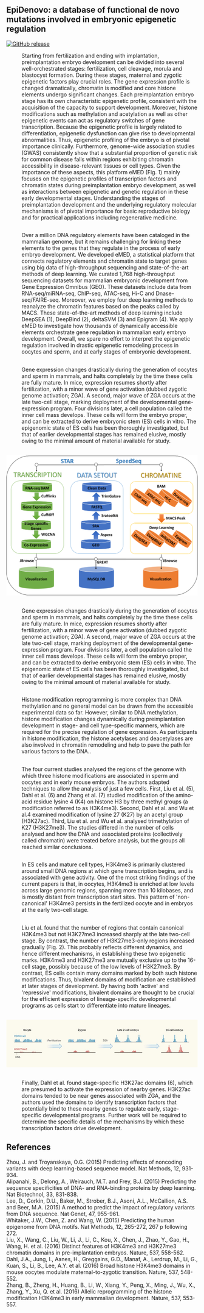 ## EpiDenovo: a database of functional de novo mutations involved in embryonic epigenetic regulation

[![GitHub release](https://img.shields.io/badge/EpiDenovo-release%20V1.1-brightgreen.svg)](https://github.com/rapsoulhaonan/EpiDenovo/releases)

<dl>
<dd>
Starting from fertilization and ending with implantation, preimplantation embryo development can be divided into several well-orchestrated stages: fertilization, cell cleavage, morula and blastocyst formation. During these stages, maternal and zygotic epigenetic factors play crucial roles. The gene expression profile is changed dramatically, chromatin is modified and core histone elements undergo significant changes. Each preimplantation embryo stage has its own characteristic epigenetic profile, consistent with the acquisition of the capacity to support development. Moreover, histone modifications such as methylation and acetylation as well as other epigenetic events can act as regulatory switches of gene transcription. Because the epigenetic profile is largely related to differentiation, epigenetic dysfunction can give rise to developmental abnormalities. Thus, epigenetic profiling of the embryo is of pivotal importance clinically. Furthermore, genome-wide association studies (GWAS) consistently show that a substantial proportion of genetic risk for common disease falls within regions exhibiting chromatin accessibility in disease-relevant tissues or cell types. Given the importance of these aspects, this platform eMED (Fig. 1) mainly focuses on the epigenetic profiles of transcription factors and chromatin states during preimplantation embryo development, as well as interactions between epigenetic and genetic regulation in these early developmental stages. Understanding the stages of preimplantation development and the underlying regulatory molecular mechanisms is of pivotal importance for basic reproductive biology and for practical applications including regenerative medicine.
</dd>
</dl>

## 
<dl>
<dd>
Over a million DNA regulatory elements have been cataloged in the mammalian genome, but it remains challenging for linking these elements to the genes that they regulate in the process of early embryo development. We developed eMED, a statistical platform that connects regulatory elements and chromatin state to target genes using big data of high-throughput sequencing and state-of-the-art methods of deep learning. We curated 1,768 high-throughput sequencing datasets for mammalian embryonic development from Gene Expression Omnibus (GEO). These datasets include data from RNA-seq/miRNA-seq, ChIP-seq, ATAC-seq, Hi-C and Dnase-seq/FAIRE-seq. Moreover, we employ four deep learning methods to reanalyze the chromatin features based on the peaks called by MACS. These state-of-the-art methods of deep learning include DeepSEA (1), DeepBind (2), deltaSVM (3) and Epigram (4). We apply eMED to investigate how thousands of dynamically accessible elements orchestrate gene regulation in mammalian early embryo development. Overall, we spare no effort to interpret the epigenetic regulation involved in drastic epigenetic remodeling process in oocytes and sperm, and at early stages of embryonic development. 
</dd>
</dl>

## 
<dl>
<dd>
Gene expression changes drastically during the generation of oocytes and sperm in mammals, and halts completely by the time these cells are fully mature. In mice, expression resumes shortly after fertilization, with a minor wave of gene activation (dubbed zygotic genome activation; ZGA). A second, major wave of ZGA occurs at the late two-cell stage, marking deployment of the developmental gene-expression program. Four divisions later, a cell population called the inner cell mass develops. These cells will form the embryo proper, and can be extracted to derive embryonic stem (ES) cells in vitro. The epigenomic state of ES cells has been thoroughly investigated, but that of earlier developmental stages has remained elusive, mostly owing to the minimal amount of material available for study.
</dd>
</dl>

## 

![graph](images/demo/slider/workflow1.png)

## 
<dl>
<dd>
Gene expression changes drastically during the generation of oocytes and sperm in mammals, and halts completely by the time these cells are fully mature. In mice, expression resumes shortly after fertilization, with a minor wave of gene activation (dubbed zygotic genome activation; ZGA). A second, major wave of ZGA occurs at the late two-cell stage, marking deployment of the developmental gene-expression program. Four divisions later, a cell population called the inner cell mass develops. These cells will form the embryo proper, and can be extracted to derive embryonic stem (ES) cells in vitro. The epigenomic state of ES cells has been thoroughly investigated, but that of earlier developmental stages has remained elusive, mostly owing to the minimal amount of material available for study.
</dd>
</dl>

##
<dl>
<dd>
Histone modification reprogramming is more complex than DNA methylation and no general model can be drawn from the accessible experimental data so far. However, similar to DNA methylation, histone modification changes dynamically during preimplantation development in stage- and cell type-specific manners, which are required for the precise regulation of gene expression. As participants in histone modification, the histone acetylases and deacetylases are also involved in chromatin remodeling and help to pave the path for various factors to the DNA..
</dd>
</dl>

## 
<dl>
<dd>
The four current studies analysed the regions of the genome with which three histone modifications are associated in sperm and oocytes and in early mouse embryos. The authors adapted techniques to allow the analysis of just a few cells. First, Liu et al. (5), Dahl et al. (6) and Zhang et al. (7) studied modification of the amino-acid residue lysine 4 (K4) on histone H3 by three methyl groups (a modification referred to as H3K4me3). Second, Dahl et al. and Wu et al.4 examined modification of lysine 27 (K27) by an acetyl group (H3K27ac). Third, Liu et al. and Wu et al. analysed trimethylation of K27 (H3K27me3). The studies differed in the number of cells analysed and how the DNA and associated proteins (collectively called chromatin) were treated before analysis, but the groups all reached similar conclusions.
</dd>
</dl>

## 
<dl>
<dd>
In ES cells and mature cell types, H3K4me3 is primarily clustered around small DNA regions at which gene transcription begins, and is associated with gene activity. One of the most striking findings of the current papers is that, in oocytes, H3K4me3 is enriched at low levels across large genomic regions, spanning more than 10 kilobases, and is mostly distant from transcription start sites. This pattern of 'non-canonical' H3K4me3 persists in the fertilized oocyte and in embryos at the early two-cell stage.
</dd>
</dl>

##
<dl>
<dd>
Liu et al. found that the number of regions that contain canonical H3K4me3 but not H3K27me3 increased sharply at the late two-cell stage. By contrast, the number of H3K27me3-only regions increased gradually (Fig. 2). This probably reflects different dynamics, and hence different mechanisms, in establishing these two epigenetic marks. H3K4me3 and H3K27me3 are mutually exclusive up to the 16-cell stage, possibly because of the low levels of H3K27me3. By contrast, ES cells contain many domains marked by both such histone modifications. Thus, bivalent domains of modification are established at later stages of development. By having both 'active' and 'repressive' modifications, bivalent domains are thought to be crucial for the efficient expression of lineage-specific developmental programs as cells start to differentiate into mature lineages.
</dd>
</dl>

## 

![graph](images/demo/slider/Fig2.jpg)

##

<dl>
<dd>
Finally, Dahl et al. found stage-specific H3K27ac domains (6), which are presumed to activate the expression of nearby genes. H3K27ac domains tended to be near genes associated with ZGA, and the authors used the domains to identify transcription factors that potentially bind to these nearby genes to regulate early, stage-specific developmental programs. Further work will be required to determine the specific details of the mechanisms by which these transcription factors drive development.
</dd>
</dl>

## References
<dl>
  <dt>Zhou, J. and Troyanskaya, O.G. (2015) Predicting effects of noncoding variants with deep learning-based sequence model. Nat Methods, 12, 931-934.</dt>

  <dt>Alipanahi, B., Delong, A., Weirauch, M.T. and Frey, B.J. (2015) Predicting the sequence specificities of DNA- and RNA-binding proteins by deep learning. Nat Biotechnol, 33, 831-838.</dt>
  
  <dt>Lee, D., Gorkin, D.U., Baker, M., Strober, B.J., Asoni, A.L., McCallion, A.S. and Beer, M.A. (2015) A method to predict the impact of regulatory variants from DNA sequence. Nat Genet, 47, 955-961.</dt>
  
  <dt>Whitaker, J.W., Chen, Z. and Wang, W. (2015) Predicting the human epigenome from DNA motifs. Nat Methods, 12, 265-272, 267 p following 272.</dt>
  
  <dt>Liu, X., Wang, C., Liu, W., Li, J., Li, C., Kou, X., Chen, J., Zhao, Y., Gao, H., Wang, H. et al. (2016) Distinct features of H3K4me3 and H3K27me3 chromatin domains in pre-implantation embryos. Nature, 537, 558-562.</dt>
  
  <dt>Dahl, J.A., Jung, I., Aanes, H., Greggains, G.D., Manaf, A., Lerdrup, M., Li, G., Kuan, S., Li, B., Lee, A.Y. et al. (2016) Broad histone H3K4me3 domains in mouse oocytes modulate maternal-to-zygotic transition. Nature, 537, 548-552.</dt>
  
  <dt>Zhang, B., Zheng, H., Huang, B., Li, W., Xiang, Y., Peng, X., Ming, J., Wu, X., Zhang, Y., Xu, Q. et al. (2016) Allelic reprogramming of the histone modification H3K4me3 in early mammalian development. Nature, 537, 553-557.</dt>

</dl>
